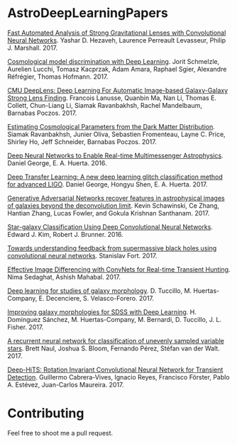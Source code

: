 # AstroDeepLearningPapers

[Fast Automated Analysis of Strong Gravitational Lenses with Convolutional Neural Networks](https://arxiv.org/abs/1708.08842).
Yashar D. Hezaveh, Laurence Perreault Levasseur, Philip J. Marshall.
2017.

[Cosmological model discrimination with Deep Learning](https://arxiv.org/abs/1707.05167).
Jorit Schmelzle, Aurelien Lucchi, Tomasz Kacprzak, Adam Amara, Raphael Sgier, Alexandre Réfrégier, Thomas Hofmann. 
2017.

[CMU DeepLens: Deep Learning For Automatic Image-based Galaxy-Galaxy Strong Lens Finding](https://arxiv.org/abs/1703.02642).
Francois Lanusse, Quanbin Ma, Nan Li, Thomas E. Collett, Chun-Liang Li, Siamak Ravanbakhsh, Rachel Mandelbaum, Barnabas Poczos.
2017.

[Estimating Cosmological Parameters from the Dark Matter Distribution](https://arxiv.org/abs/1711.02033).
Siamak Ravanbakhsh, Junier Oliva, Sebastien Fromenteau, Layne C. Price, Shirley Ho, Jeff Schneider, Barnabas Poczos.
2017.

[Deep Neural Networks to Enable Real-time Multimessenger Astrophysics](https://arxiv.org/abs/1701.00008).
Daniel George, E. A. Huerta.
2016.

[Deep Transfer Learning: A new deep learning glitch classification method for advanced LIGO](https://arxiv.org/abs/1706.07446).
Daniel George, Hongyu Shen, E. A. Huerta.
2017.

[Generative Adversarial Networks recover features in astrophysical images of galaxies beyond the deconvolution limit](https://arxiv.org/abs/1702.00403).
Kevin Schawinski, Ce Zhang, Hantian Zhang, Lucas Fowler, and Gokula Krishnan Santhanam.
2017.

[Star-galaxy Classification Using Deep Convolutional Neural Networks](https://arxiv.org/abs/1608.04369).
Edward J. Kim, Robert J. Brunner.
2016.

[Towards understanding feedback from supermassive black holes using convolutional neural networks](https://arxiv.org/abs/1712.00523).
Stanislav Fort.
2017.

[Effective Image Differencing with ConvNets for Real-time Transient Hunting](https://arxiv.org/abs/1710.01422).
Nima Sedaghat, Ashish Mahabal.
2017.

[Deep learning for studies of galaxy morphology](https://arxiv.org/abs/1701.05917).
D. Tuccillo, M. Huertas-Company, E. Decenciere, S. Velasco-Forero.
2017.

[Improving galaxy morphologies for SDSS with Deep Learning](https://arxiv.org/abs/1711.05744).
H. Domínguez Sánchez, M. Huertas-Company, M. Bernardi, D. Tuccillo, J. L. Fisher.
2017.

[A recurrent neural network for classification of unevenly sampled variable stars](https://arxiv.org/abs/1711.10609). Brett Naul, Joshua S. Bloom, Fernando Pérez, Stéfan van der Walt. 2017.

[Deep-HiTS: Rotation Invariant Convolutional Neural Network for Transient Detection](https://arxiv.org/abs/1701.00458). Guillermo Cabrera-Vives, Ignacio Reyes, Francisco Förster, Pablo A. Estévez, Juan-Carlos Maureira. 2017.


# Contributing

Feel free to shoot me a pull request.